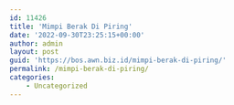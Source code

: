 ```yaml
---
id: 11426
title: 'Mimpi Berak Di Piring'
date: '2022-09-30T23:25:15+00:00'
author: admin
layout: post
guid: 'https://bos.awn.biz.id/mimpi-berak-di-piring/'
permalink: /mimpi-berak-di-piring/
categories:
    - Uncategorized
---
```



